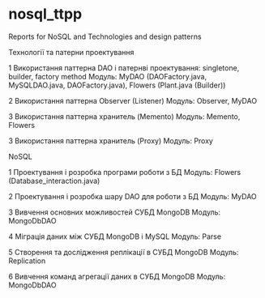# nosql_ttpp
Reports for NoSQL and Technologies and design patterns

Технології та патерни проектування

1 Використання паттерна DAO і патернві проектування: singletone, builder, factory method
Модуль: MyDAO (DAOFactory.java, MySQLDAO.java, DAOFactory.java), Flowers (Plant.java (Builder)) 

2 Використання паттерна Observer (Listener)
Модуль: Observer, MyDAO

3 Використання паттерна хранитель (Memento)
Модуль: Memento, Flowers

3 Використання паттерна хранитель (Proxy)
Модуль: Proxy


NoSQL

1 Проектування і розробка програми роботи з БД
Модуль: Flowers (Database_interaction.java)

2 Проектування і розробка шару DAO для роботи з БД
Модуль: MyDAO

3 Вивчення основних можливостей СУБД MongoDB
Модуль: MongoDbDAO

4 Міграція даних між СУБД MongoDB і MySQL
Модуль: Parse

5 Створення та дослідження реплікації в СУБД MongoDB
Модуль: Replication

6 Вивчення команд агрегації даних в СУБД MongoDB
Модуль: MongoDbDAO
